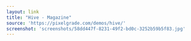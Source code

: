 ```yaml
---
layout: link
title: "Hive - Magazine"
source: 'https://pixelgrade.com/demos/hive/'
screenshot: 'screenshots/58dd447f-8231-49f2-bd0c-3252b59b5f83.jpg'
---
```


